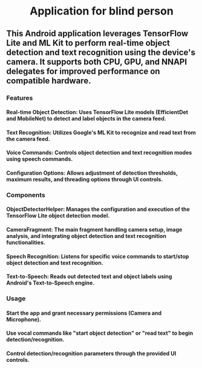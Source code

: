 <h1 align="center">Application for blind person</h1>

<h2>This Android application leverages TensorFlow Lite and ML Kit to perform real-time object detection and text recognition using the device's camera. It supports both CPU, GPU, and NNAPI delegates for improved performance on compatible hardware.</h2>


<h3>Features</h3>


<h4>Real-time Object Detection: Uses TensorFlow Lite models (EfficientDet and MobileNet) to detect and label objects in the camera feed.</h4>
<h4>Text Recognition: Utilizes Google's ML Kit to recognize and read text from the camera feed.</h4>
<h4>Voice Commands: Controls object detection and text recognition modes using speech commands.</h4>
<h4>Configuration Options: Allows adjustment of detection thresholds, maximum results, and threading options through UI controls.</h4>


<h3>Components</h3>



<h4>ObjectDetectorHelper: Manages the configuration and execution of the TensorFlow Lite object detection model.</h4>
<h4>CameraFragment: The main fragment handling camera setup, image analysis, and integrating object detection and text recognition functionalities.</h4>
<h4>Speech Recognition: Listens for specific voice commands to start/stop object detection and text recognition.</h4>
<h4>Text-to-Speech: Reads out detected text and object labels using Android's Text-to-Speech engine.</h4>


<h3>Usage</h3>
<h4>Start the app and grant necessary permissions (Camera and Microphone).</h4>
<h4>Use vocal commands like "start object detection" or "read text" to begin detection/recognition.</h4>
<h4>Control detection/recognition parameters through the provided UI controls.</h4>
